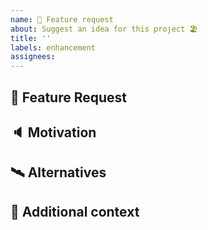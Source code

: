 ```yaml
---
name: 🚀 Feature request
about: Suggest an idea for this project 🏖
title: ''
labels: enhancement
assignees:
---
```


## 🚀 Feature Request

<!-- A clear and concise description of the feature proposal. -->

## 🔈 Motivation

<!-- Please describe the motivation for this proposal. -->

## 🛰 Alternatives

<!-- A clear and concise description of any alternative solutions or features you've considered. -->

## 📎 Additional context

<!-- Add any other context or screenshots about the feature request here. -->